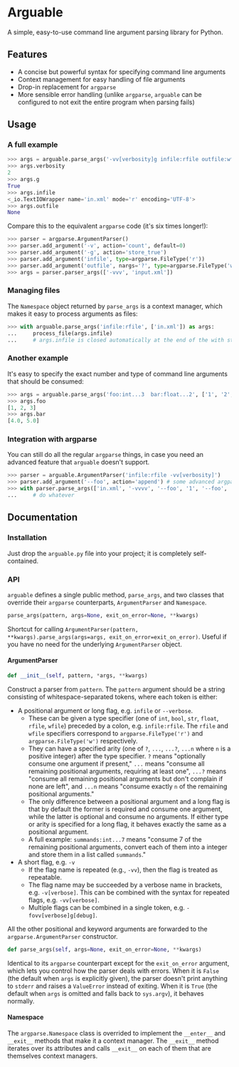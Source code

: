 # Arguable

A simple, easy-to-use command line argument parsing library for Python.

## Features

- A concise but powerful syntax for specifying command line arguments
- Context management for easy handling of file arguments
- Drop-in replacement for `argparse`
- More sensible error handling (unlike `argparse`, `arguable` can be configured to not exit the entire program when parsing fails)

## Usage

### A full example

```python
>>> args = arguable.parse_args('-vv[verbosity]g infile:rfile outfile:wfile?', ['-vv', '-g', 'in.xml'])
>>> args.verbosity
2
>>> args.g
True
>>> args.infile
<_io.TextIOWrapper name='in.xml' mode='r' encoding='UTF-8'>
>>> args.outfile
None
```

Compare this to the equivalent `argparse` code (it's six times longer!):

```python
>>> parser = argparse.ArgumentParser()
>>> parser.add_argument('-v', action='count', default=0)
>>> parser.add_argument('-g', action='store_true')
>>> parser.add_argument('infile', type=argparse.FileType('r'))
>>> parser.add_argument('outfile', nargs='?', type=argparse.FileType('w'))
>>> args = parser.parser_args(['-vvv', 'input.xml'])
```

### Managing files

The `Namespace` object returned by `parse_args` is a context manager, which makes it easy to process arguments as files:

```python
>>> with arguable.parse_args('infile:rfile', ['in.xml']) as args:
...     process_file(args.infile)
...     # args.infile is closed automatically at the end of the with statement
```

### Another example

It's easy to specify the exact number and type of command line arguments that should be consumed:

```python
>>> args = arguable.parse_args('foo:int...3  bar:float...2', ['1', '2', '3', '4', '5'])
>>> args.foo
[1, 2, 3]
>>> args.bar
[4.0, 5.0]
```

### Integration with argparse

You can still do all the regular `argparse` things, in case you need an advanced feature that `arguable` doesn't support.

```python
>>> parser = arguable.ArgumentParser('infile:rfile -vv[verbosity]')
>>> parser.add_argument('--foo', action='append') # some advanced argparse functionality
>>> with parser.parse_args(['in.xml', '-vvvv', '--foo', '1', '--foo', '2']) as args:
...     # do whatever
```

## Documentation

### Installation

Just drop the `arguable.py` file into your project; it is completely self-contained.

### API

`arguable` defines a single public method, `parse_args`, and two classes that override their `argparse` counterparts, `ArgumentParser` and `Namespace`.

```python
parse_args(pattern, args=None, exit_on_error=None, **kwargs)
```

Shortcut for calling `ArgumentParser(pattern, **kwargs).parse_args(args=args, exit_on_error=exit_on_error)`. Useful if you have no need for the underlying `ArgumentParser` object.

#### ArgumentParser

```python
def __init__(self, pattern, *args, **kwargs)
```

Construct a parser from `pattern`.  The `pattern` argument should be a string consisting of whitespace-separated tokens, where each token is either:

- A positional argument or long flag, e.g. `infile` or `--verbose`. 
  - These can be given a type specifier (one of `int`, `bool`, `str`, `float`, `rfile`, `wfile`) preceded by a colon, e.g. `infile:rfile`. The `rfile` and `wfile` specifiers correspond to `argparse.FileType('r')` and `argparse.FileType('w')` respectively.
  - They can have a specified arity (one of `?`, `...`,  `...?`, `...n` where `n` is a positive integer) after the type specifier. `?` means "optionally consume one argument if present," `...` means "consume all remaining positional arguments, requiring at least one", `...?` means "consume all remaining positional arguments but don't complain if none are left", and `...n` means "consume exactly `n` of the remaining positional arguments."
  - The only difference between a positional argument and a long flag is that by default the former is required and consume one argument, while the latter is optional and consume no arguments. If either type or arity is specified for a long flag, it behaves exactly the same as a positional argument.
  - A full example: `summands:int...7` means "consume 7 of the remaining positional arguments, convert each of them into a integer and store them in a list called `summands`."
- A short flag, e.g. `-v`
  - If the flag name is repeated (e.g., `-vv`), then the flag is treated as repeatable.
  - The flag name may be succeeded by a verbose name in brackets, e.g. `-v[verbose]`. This can be combined with the syntax for repeated flags, e.g. `-vv[verbose]`.
  - Multiple flags can be combined in a single token, e.g. `-fovv[verbose]g[debug]`.

All the other positional and keyword arguments are forwarded to the `argparse.ArgumentParser` constructor.

```python
def parse_args(self, args=None, exit_on_error=None, **kwargs)
```

Identical to its `argparse` counterpart except for the `exit_on_error` argument, which lets you control how the parser deals with errors. When it is `False` (the default when `args` is explicitly given), the parser doesn't print anything to `stderr` and raises a `ValueError` instead of exiting. When it is `True` (the default when `args` is omitted and falls back to `sys.argv`), it behaves normally.

#### Namespace

The `argparse.Namespace` class is overrided to implement the `__enter__` and `__exit__` methods that make it a context manager. The `__exit__` method iterates over its attributes and calls `__exit__` on each of them that are themselves context managers.